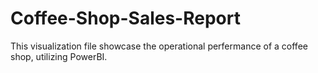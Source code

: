 # Coffee-Shop-Sales-Report
This visualization file showcase the operational perfermance of a coffee shop, utilizing PowerBI.
